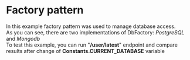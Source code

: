 # Factory pattern

In this example factory pattern was used to manage database access.  
As you can see, there are two implementations of DbFactory: *PostgreSQL* and *Mongodb*  
To test this example, you can run "**/user/latest**" endpoint and compare results after change of **Constants.CURRENT_DATABASE** variable
